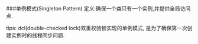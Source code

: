 ###单例模式(Singleton Pattern)
定义:确保一个类只有一个实例,并提供全局访问点.

tips: dcl(double-checked lock)双重校验锁实现的单例模式, 
是为了确保第一次创建实例时的线程同步问题.
